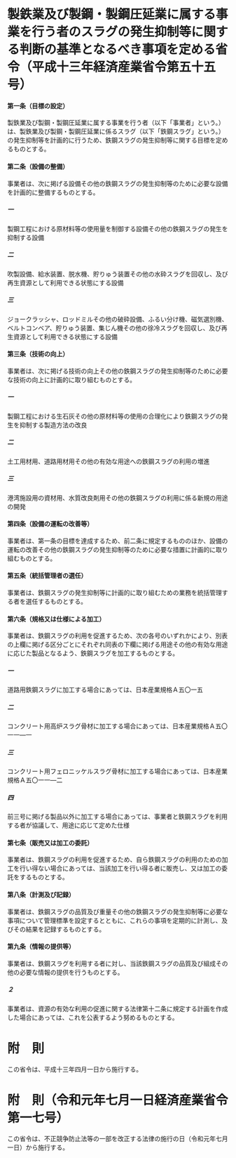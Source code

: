 # 製鉄業及び製鋼・製鋼圧延業に属する事業を行う者のスラグの発生抑制等に関する判断の基準となるべき事項を定める省令（平成十三年経済産業省令第五十五号）
#### 第一条（目標の設定）
製鉄業及び製鋼・製鋼圧延業に属する事業を行う者（以下「事業者」という。）は、製鉄業及び製鋼・製鋼圧延業に係るスラグ（以下「鉄鋼スラグ」という。）の発生抑制等を計画的に行うため、鉄鋼スラグの発生抑制等に関する目標を定めるものとする。
#### 第二条（設備の整備）
事業者は、次に掲げる設備その他の鉄鋼スラグの発生抑制等のために必要な設備を計画的に整備するものとする。
##### 一
製鋼工程における原材料等の使用量を制御する設備その他の鉄鋼スラグの発生を抑制する設備
##### 二
吹製設備、給水装置、脱水機、貯りゅう装置その他の水砕スラグを回収し、及び再生資源として利用できる状態にする設備
##### 三
ジョークラッシャ、ロッドミルその他の破砕設備、ふるい分け機、磁気選別機、ベルトコンベア、貯りゅう装置、集じん機その他の徐冷スラグを回収し、及び再生資源として利用できる状態にする設備
#### 第三条（技術の向上）
事業者は、次に掲げる技術の向上その他の鉄鋼スラグの発生抑制等のために必要な技術の向上に計画的に取り組むものとする。
##### 一
製鋼工程における生石灰その他の原材料等の使用の合理化により鉄鋼スラグの発生を抑制する製造方法の改良
##### 二
土工用材用、道路用材用その他の有効な用途への鉄鋼スラグの利用の増進
##### 三
港湾施設用の資材用、水質改良剤用その他の鉄鋼スラグの利用に係る新規の用途の開発
#### 第四条（設備の運転の改善等）
事業者は、第一条の目標を達成するため、前二条に規定するもののほか、設備の運転の改善その他の鉄鋼スラグの発生抑制等のために必要な措置に計画的に取り組むものとする。
#### 第五条（統括管理者の選任）
事業者は、鉄鋼スラグの発生抑制等に計画的に取り組むための業務を統括管理する者を選任するものとする。
#### 第六条（規格又は仕様による加工）
事業者は、鉄鋼スラグの利用を促進するため、次の各号のいずれかにより、別表の上欄に掲げる区分ごとにそれぞれ同表の下欄に掲げる用途その他の有効な用途に応じた製品となるよう、鉄鋼スラグを加工するものとする。
##### 一
道路用鉄鋼スラグに加工する場合にあっては、日本産業規格Ａ五〇一五
##### 二
コンクリート用高炉スラグ骨材に加工する場合にあっては、日本産業規格Ａ五〇一一―一
##### 三
コンクリート用フェロニッケルスラグ骨材に加工する場合にあっては、日本産業規格Ａ五〇一一―二
##### 四
前三号に掲げる製品以外に加工する場合にあっては、事業者と鉄鋼スラグを利用する者が協議して、用途に応じて定めた仕様
#### 第七条（販売又は加工の委託）
事業者は、鉄鋼スラグの利用を促進するため、自ら鉄鋼スラグの利用のための加工を行い得ない場合にあっては、当該加工を行い得る者に販売し、又は加工の委託をするものとする。
#### 第八条（計測及び記録）
事業者は、鉄鋼スラグの品質及び重量その他の鉄鋼スラグの発生抑制等に必要な事項について管理標準を設定するとともに、これらの事項を定期的に計測し、及びその結果を記録するものとする。
#### 第九条（情報の提供等）
事業者は、鉄鋼スラグを利用する者に対し、当該鉄鋼スラグの品質及び組成その他の必要な情報の提供を行うものとする。
##### ２
事業者は、資源の有効な利用の促進に関する法律第十二条に規定する計画を作成した場合にあっては、これを公表するよう努めるものとする。
# 附　則
この省令は、平成十三年四月一日から施行する。
# 附　則（令和元年七月一日経済産業省令第一七号）
この省令は、不正競争防止法等の一部を改正する法律の施行の日（令和元年七月一日）から施行する。
